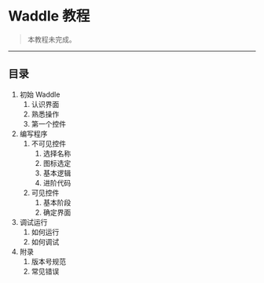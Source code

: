 # Waddle 教程

> 本教程未完成。


---

<a name="Dcewa"></a>
## 目录

1. 初始 Waddle
   1. 认识界面
   1. 熟悉操作
   1. 第一个控件
2. 编写程序
   1. 不可见控件
      1. 选择名称
      1. 图标选定
      1. 基本逻辑
      1. 进阶代码
   2. 可见控件
      1. 基本阶段
      1. 确定界面
3. 调试运行
   1. 如何运行
   1. 如何调试
4. 附录
   1. 版本号规范
   1. 常见错误
